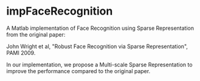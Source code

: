 # impFaceRecognition

A Matlab implementation of Face Recognition using Sparse Representation from the original paper:

John Wright et al, "Robust Face Recognition via Sparse Representation", PAMI 2009.

In our implementation, we propose a Multi-scale Sparse Representation to improve the performance compared to the original paper.

